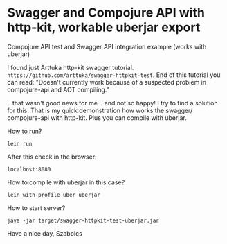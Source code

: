 # Swagger and Compojure API with http-kit, workable uberjar export
Compojure API test and Swagger API integration example (works with uberjar)

I found just Arttuka http-kit swagger tutorial. `https://github.com/arttuka/swagger-httpkit-test`. End of this tutorial you can read: "Doesn't currently work because of a suspected problem in compojure-api and AOT compiling." 

.. that wasn't good news for me .. and not so happy! I try to find a solution for this. That is my quick demonstration how works the swagger/ compojure-api with http-kit. Plus you can compile with uberjar. 


How to run?

`lein run`

After this check in the browser: 

`localhost:8080`

How to compile with uberjar in this case?

`lein with-profile uber uberjar`

How to start server?

`java -jar target/swagger-httpkit-test-uberjar.jar`



Have a nice day,
Szabolcs

